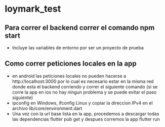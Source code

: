 # loymark_test

## Para correr el backend correr el comando npm start
- Incluye las variables de entorno por ser un proyecto de prueba
## Como correr peticiones locales en la app
- en android las peticiones locales no pueden hacerse a http://localhost:3000 por lo cual es necesario estar en la misma red donde esta el backend corriendo y correr el siguiente comando (si se corre la app en ios no hay ningun problema y se puede evitar el paso siguiente)
- ipconfig en Windows, ifconfig Linux y copiar la direccion IPv4 en el archivo lib/core/environment.dart
- Una vez con la url base lista en la app, procedemos a descargar todas las dependencias flutter pub get y despues corremos la app flutter run
